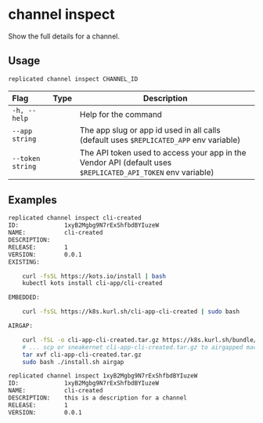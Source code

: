 # channel inspect

Show the full details for a channel.

## Usage
```bash
replicated channel inspect CHANNEL_ID
```

| Flag                 | Type | Description |
|:----------------------|------|-------------|
| `-h, --help`   |  |          Help for the command |
| `--app string` | |   The app slug or app id used in all calls (default uses `$REPLICATED_APP` env variable) |
| `--token string` | |  The API token used to access your app in the Vendor API (default uses `$REPLICATED_API_TOKEN` env variable) |

## Examples
```bash
replicated channel inspect cli-created
ID:             1xyB2Mgbg9N7rExShfbdBYIuzeW
NAME:           cli-created
DESCRIPTION:
RELEASE:        1
VERSION:        0.0.1
EXISTING:

    curl -fsSL https://kots.io/install | bash
    kubectl kots install cli-app/cli-created

EMBEDDED:

    curl -fsSL https://k8s.kurl.sh/cli-app-cli-created | sudo bash

AIRGAP:

    curl -fSL -o cli-app-cli-created.tar.gz https://k8s.kurl.sh/bundle/cli-app-cli-created.tar.gz
    # ... scp or sneakernet cli-app-cli-created.tar.gz to airgapped machine, then
    tar xvf cli-app-cli-created.tar.gz
    sudo bash ./install.sh airgap

```

```bash
replicated channel inspect 1xyB2Mgbg9N7rExShfbdBYIuzeW
ID:             1xyB2Mgbg9N7rExShfbdBYIuzeW
NAME:           cli-created
DESCRIPTION:    this is a description for a channel
RELEASE:        1
VERSION:        0.0.1
```
